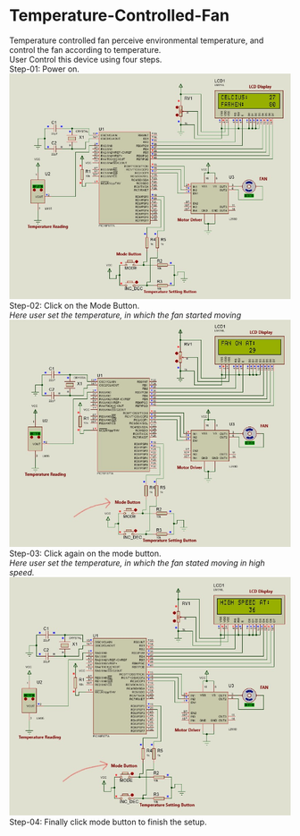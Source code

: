 # Temperature-Controlled-Fan
Temperature controlled fan perceive environmental temperature, and control the fan according to temperature. <br>
User Control this device using four steps. <br>
Step-01: Power on. <br>
<img src = 'https://github.com/SajeebRay/Temperature-Controlled-Fan/blob/main/Power%20On.jpg' > <br>
Step-02: Click on the Mode Button. <br>
_Here user set the temperature, in which the fan started moving_
<img src = 'https://github.com/SajeebRay/Temperature-Controlled-Fan/blob/main/Mode%20Clicked%20First%20Time.jpg' > <br>
Step-03: Click again on the mode button. <br>
_Here user set the temperature, in which the fan stated moving in high speed._
<img src = 'https://github.com/SajeebRay/Temperature-Controlled-Fan/blob/main/Mode%20Clicked%20Twice.jpg' > <br>
Step-04: Finally click mode button to finish the setup.
<br>
